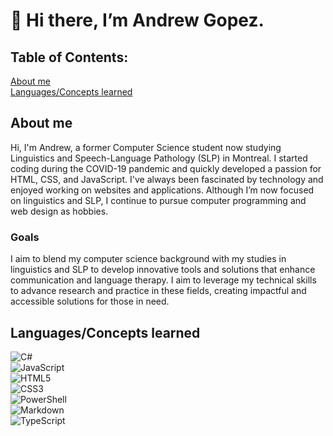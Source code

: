 # 👋 Hi there, I’m Andrew Gopez.

## Table of Contents:
[About me](https://github.com/andrewgopez/andrewgopez?tab=readme-ov-file#about-me)
<br>
[Languages/Concepts learned](https://github.com/andrewgopez/andrewgopez?tab=readme-ov-file#languagesconcepts-learned)

## About me
Hi, I'm Andrew, a former Computer Science student now studying Linguistics and Speech-Language Pathology (SLP) in Montreal. I started coding during the COVID-19 pandemic and quickly developed a passion for HTML, CSS, and JavaScript. I've always been fascinated by technology and enjoyed working on websites and applications. Although I’m now focused on linguistics and SLP, I continue to pursue computer programming and web design as hobbies.

### Goals
I aim to blend my computer science background with my studies in linguistics and SLP to develop innovative tools and solutions that enhance communication and language therapy. I aim to leverage my technical skills to advance research and practice in these fields, creating impactful and accessible solutions for those in need.

## Languages/Concepts learned
![C#](https://img.shields.io/badge/c%23-%23239120.svg?style=for-the-badge&logo=csharp&logoColor=white)
<br>
![JavaScript](https://img.shields.io/badge/javascript-%23323330.svg?style=for-the-badge&logo=javascript&logoColor=%23F7DF1E)
<br>
![HTML5](https://img.shields.io/badge/html5-%23E34F26.svg?style=for-the-badge&logo=html5&logoColor=white)
<br>
![CSS3](https://img.shields.io/badge/css3-%231572B6.svg?style=for-the-badge&logo=css3&logoColor=white)
<br>
![PowerShell](https://img.shields.io/badge/PowerShell-%235391FE.svg?style=for-the-badge&logo=powershell&logoColor=white)
<br>
![Markdown](https://img.shields.io/badge/Markdown-000000?style=for-the-badge&logo=markdown&logoColor=white)
<br>
![TypeScript](https://img.shields.io/badge/typescript-%23007ACC.svg?style=for-the-badge&logo=typescript&logoColor=white)

